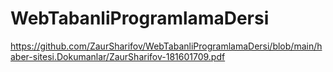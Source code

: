 ﻿# WebTabanliProgramlamaDersi
https://github.com/ZaurSharifov/WebTabanliProgramlamaDersi/blob/main/haber-sitesi.Dokumanlar/ZaurSharifov-181601709.pdf
